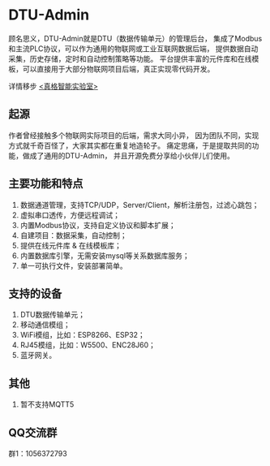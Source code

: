 # DTU-Admin

顾名思义，DTU-Admin就是DTU（数据传输单元）的管理后台，
集成了Modbus和主流PLC协议，可以作为通用的物联网或工业互联网数据后端，
提供数据自动采集，历史存储，定时和自动控制策略等功能。
平台提供丰富的元件库和在线模板，可以直接用于大部分物联网项目后端，真正实现零代码开发。

详情移步 [<真格智能实验室>](http://labs.zgwit.com)

## 起源
作者曾经接触多个物联网实际项目的后端，需求大同小异，
因为团队不同，实现方式就千奇百怪了，大家其实都在重复地造轮子。
痛定思痛，于是提取共同的功能，做成了通用的DTU-Admin，
并且开源免费分享给小伙伴儿们使用。

## 主要功能和特点
1. 数据通道管理，支持TCP/UDP，Server/Client，解析注册包，过滤心跳包；
2. 虚拟串口透传，方便远程调试；
3. 内置Modbus协议，支持自定义协议和脚本扩展；
4. 自建项目：数据采集，自动控制；
5. 提供在线元件库 & 在线模板库；
6. 内置数据库引擎，无需安装mysql等关系数据库服务；
7. 单一可执行文件，安装部署简单。

## 支持的设备
1. DTU数据传输单元；
2. 移动通信模组；
3. WiFi模组，比如：ESP8266、ESP32；
4. RJ45模组，比如：W5500、ENC28J60；
5. 蓝牙网关。

## 其他
1. 暂不支持MQTT5

## QQ交流群
群1：1056372793





